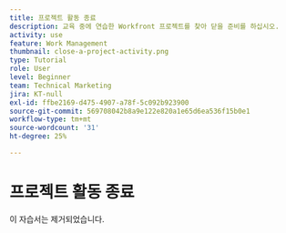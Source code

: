 ```yaml
---
title: 프로젝트 활동 종료
description: 교육 중에 연습한 Workfront 프로젝트를 찾아 닫을 준비를 하십시오.
activity: use
feature: Work Management
thumbnail: close-a-project-activity.png
type: Tutorial
role: User
level: Beginner
team: Technical Marketing
jira: KT-null
exl-id: ffbe2169-d475-4907-a78f-5c092b923900
source-git-commit: 569708042b8a9e122e820a1e65d6ea536f15b0e1
workflow-type: tm+mt
source-wordcount: '31'
ht-degree: 25%

---
```


# 프로젝트 활동 종료

이 자습서는 제거되었습니다.
